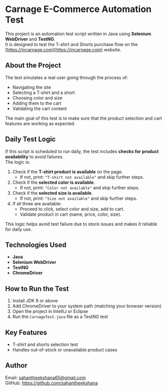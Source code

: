 # Carnage E-Commerce Automation Test

This project is an automation test script written in Java using **Selenium WebDriver** and **TestNG**.  
It is designed to test the T-shirt and Shorts purchase flow on the [https://incarnage.com](https://incarnage.com) website.

## About the Project

The test simulates a real user going through the process of:
- Navigating the site
- Selecting a T-shirt and a short
- Choosing color and size
- Adding them to the cart
- Validating the cart content

The main goal of this test is to make sure that the product selection and cart features are working as expected.

## Daily Test Logic

If this script is scheduled to run daily, the test includes **checks for product availability** to avoid failures.  
The logic is:

1. Check if the **T-shirt product is available** on the page.
   - If not, print: `"T-shirt not available"` and skip further steps.
2. Check if the **selected color is available**.
   - If not, print: `"Color not available"` and skip further steps.
3. Check if the **selected size is available**.
   - If not, print: `"Size not available"` and skip further steps.
4. If all three are available:
   - Proceed to click, select color and size, add to cart.
   - Validate product in cart (name, price, color, size).

This logic helps avoid test failure due to stock issues and makes it reliable for daily use.

## Technologies Used

- **Java**
- **Selenium WebDriver**
- **TestNG**
- **ChromeDriver**

## How to Run the Test

1. Install JDK 8 or above
2. Add ChromeDriver to your system path (matching your browser version)
3. Open the project in IntelliJ or Eclipse
4. Run the `CarnageTest.java` file as a TestNG test

## Key Features

- T-shirt and shorts selection test
- Handles out-of-stock or unavailable product cases
## Author
Email: sahantheekshana65@gmail.com  
GitHub: https://github.com/sahantheekshana

